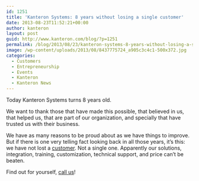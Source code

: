 ```yaml
---
id: 1251
title: 'Kanteron Systems: 8 years without losing a single customer'
date: 2013-08-23T11:52:21+00:00
author: kanteron
layout: post
guid: http://www.kanteron.com/blog/?p=1251
permalink: /blog/2013/08/23/kanteron-systems-8-years-without-losing-a-single-customer/
image: /wp-content/uploads/2013/08/8437775724_a905c3c4c1-500x372.jpg
categories:
  - Customers
  - Entrepreneurship
  - Events
  - Kanteron
  - Kanteron News
---
```

Today Kanteron Systems turns 8 years old.

We want to thank those that have made this possible, that believed in us, that helped us, that are part of our organization, and specially that have trusted us with their business.

We have as many reasons to be proud about as we have things to improve. But if there is one very telling fact looking back in all those years, it&#8217;s this: we have not lost a <a title="Customers" href="http://www.kanteron.com/blog/reference-installations/" target="_blank">customer</a>. Not a single one. Apparently our solutions, integration, training, customization, technical support, and price can&#8217;t be beaten.

Find out for yourself, <a title="Contact" href="http://www.kanteron.com/blog/contact/" target="_blank">call us</a>!
